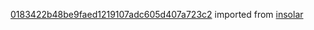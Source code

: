 [0183422b48be9faed1219107adc605d407a723c2](https://github.com/insolar/insolar/commit/0183422b48be9faed1219107adc605d407a723c2) imported from [insolar](https://github.com/insolar/insolar)

